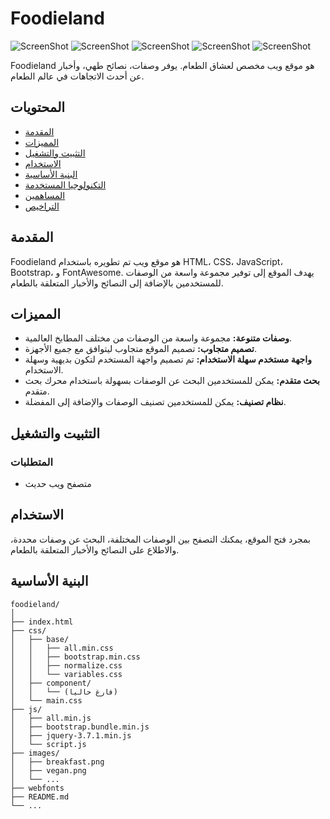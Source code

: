 # Foodieland

![ScreenShot](./images/pages-pics/Home.jpeg)
![ScreenShot](./images/pages-pics/Recipes.jpeg)
![ScreenShot](./images/pages-pics/Blog-List.jpeg)
![ScreenShot](./images/pages-pics/Blog-Post.jpeg)
![ScreenShot](./images/pages-pics/Contact.jpeg)

Foodieland هو موقع ويب مخصص لعشاق الطعام. يوفر وصفات، نصائح طهي، وأخبار عن أحدث الاتجاهات في عالم الطعام.

## المحتويات

- [المقدمة](#المقدمة)
- [المميزات](#المميزات)
- [التثبيت والتشغيل](#التثبيت-والتشغيل)
- [الاستخدام](#الاستخدام)
- [البنية الأساسية](#البنية-الأساسية)
- [التكنولوجيا المستخدمة](#التكنولوجيا-المستخدمة)
- [المساهمين](#المساهمين)
- [التراخيص](#التراخيص)

## المقدمة

Foodieland هو موقع ويب تم تطويره باستخدام HTML، CSS، JavaScript، Bootstrap، و FontAwesome. يهدف الموقع إلى توفير مجموعة واسعة من الوصفات للمستخدمين بالإضافة إلى النصائح والأخبار المتعلقة بالطعام.

## المميزات

- **وصفات متنوعة:** مجموعة واسعة من الوصفات من مختلف المطابخ العالمية.
- **تصميم متجاوب:** تصميم الموقع متجاوب ليتوافق مع جميع الأجهزة.
- **واجهة مستخدم سهلة الاستخدام:** تم تصميم واجهة المستخدم لتكون بديهية وسهلة الاستخدام.
- **بحث متقدم:** يمكن للمستخدمين البحث عن الوصفات بسهولة باستخدام محرك بحث متقدم.
- **نظام تصنيف:** يمكن للمستخدمين تصنيف الوصفات والإضافة إلى المفضلة.

## التثبيت والتشغيل

### المتطلبات

- متصفح ويب حديث

## الاستخدام

بمجرد فتح الموقع، يمكنك التصفح بين الوصفات المختلفة، البحث عن وصفات محددة، والاطلاع على النصائح والأخبار المتعلقة بالطعام.

## البنية الأساسية

```plaintext
foodieland/
│
├── index.html
├── css/
│   ├── base/
│   │   ├── all.min.css
│   │   ├── bootstrap.min.css
│   │   ├── normalize.css
│   │   └── variables.css
│   ├── component/
│   │   └── (فارغ حاليا)
│   └── main.css
├── js/
│   ├── all.min.js
│   ├── bootstrap.bundle.min.js
│   ├── jquery-3.7.1.min.js
│   └── script.js
├── images/
│   ├── breakfast.png
│   ├── vegan.png
│   └── ...
├── webfonts
├── README.md
└── ...
